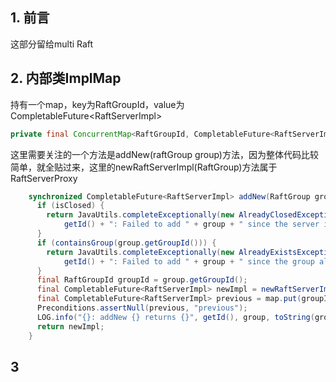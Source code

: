 ## 1. 前言

这部分留给multi Raft

## 2. 内部类ImplMap

持有一个map，key为RaftGroupId，value为CompletableFuture\<RaftServerImpl>

```java
private final ConcurrentMap<RaftGroupId, CompletableFuture<RaftServerImpl>> map = new ConcurrentHashMap<>();
```

这里需要关注的一个方法是addNew(raftGroup group)方法，因为整体代码比较简单，就全贴过来，这里的newRaftServerImpl(RaftGroup)方法属于RaftServerProxy

```java
    synchronized CompletableFuture<RaftServerImpl> addNew(RaftGroup group) {
      if (isClosed) {
        return JavaUtils.completeExceptionally(new AlreadyClosedException(
            getId() + ": Failed to add " + group + " since the server is already closed"));
      }
      if (containsGroup(group.getGroupId())) {
        return JavaUtils.completeExceptionally(new AlreadyExistsException(
            getId() + ": Failed to add " + group + " since the group already exists in the map."));
      }
      final RaftGroupId groupId = group.getGroupId();
      final CompletableFuture<RaftServerImpl> newImpl = newRaftServerImpl(group);
      final CompletableFuture<RaftServerImpl> previous = map.put(groupId, newImpl);
      Preconditions.assertNull(previous, "previous");
      LOG.info("{}: addNew {} returns {}", getId(), group, toString(groupId, newImpl));
      return newImpl;
    }
```

## 3

